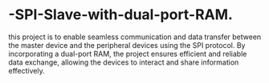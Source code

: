 # -SPI-Slave-with-dual-port-RAM.
this project is to enable seamless communication and data transfer between the master device and the peripheral    devices using the SPI protocol. By incorporating a dual-port RAM, the project ensures efficient and reliable data exchange, allowing the devices to interact and share information effectively.
